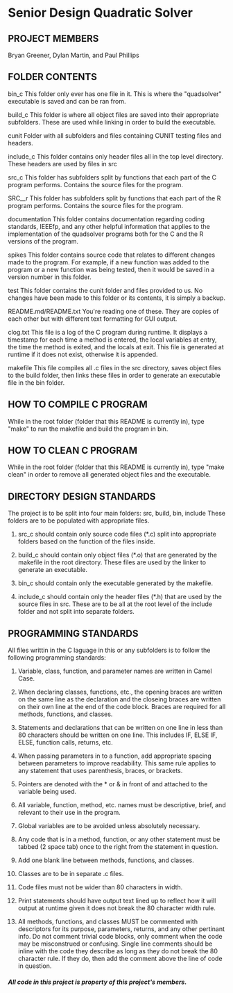 # Senior Design Quadratic Solver
## PROJECT MEMBERS
Bryan Greener, Dylan Martin, and Paul Phillips

## FOLDER CONTENTS
bin_c
  This folder only ever has one file in it. This is where the "quadsolver"
  executable is saved and can be ran from.

build_c
  This folder is where all object files are saved into their appropriate
  subfolders. These are used while linking in order to build the executable.

cunit
  Folder with all subfolders and files containing CUNIT testing files
  and headers.

include_c
  This folder contains only header files all in the top level directory.
  These headers are used by files in src

src_c
  This folder has subfolders split by functions that each part of the C program
  performs. Contains the source files for the program.

SRC__r
  This folder has subfolders split by functions that each part of the R program
  performs. Contains the source files for the program.

documentation
  This folder contains documentation regarding coding standards, IEEEfp, and
  any other helpful information that applies to the implementation of the
  quadsolver programs both for the C and the R versions of the program.

spikes
  This folder contains source code that relates to different changes made to
  the program. For example, if a new function was added to the program or
  a new function was being tested, then it would be saved in a version number
  in this folder.

test
  This folder contains the cunit folder and files provided to us. No changes
  have been made to this folder or its contents, it is simply a backup.

README.md/README.txt
  You're reading one of these. They are copies of each other but with
  different text formatting for GUI output.

clog.txt
  This file is a log of the C program during runtime. It displays a timestamp
  for each time a method is entered, the local variables at entry, the time
  the method is exited, and the locals at exit. This file is generated at
  runtime if it does not exist, otherwise it is appended.

makefile
  This file compiles all .c files in the src directory, saves object files to
  the build folder, then links these files in order to generate an executable
  file in the bin folder.

## HOW TO COMPILE C PROGRAM
While in the root folder (folder that this README is currently in), type
"make" to run the makefile and build the program in bin.

## HOW TO CLEAN C PROGRAM
While in the root folder (folder that this README is currently in), type
"make clean" in order to remove all generated object files and the executable.

## DIRECTORY DESIGN STANDARDS
The project is to be split into four main folders: src, build, bin, include
These folders are to be populated with appropriate files. 

  1)  src_c should contain only source code files (*.c) split into appropriate 
      folders based on the function of the files inside.
 
  2)  build_c should contain only object files (*.o) that are generated by the
      makefile in the root directory. These files are used by the linker
      to generate an executable.

  3)  bin_c should contain only the executable generated by the makefile.

  4)  include_c should contain only the header files (*.h) that are used
      by the source files in src. These are to be all at the root level of
      the include folder and not split into separate folders.

## PROGRAMMING STANDARDS
All files writtin in the C laguage in this or any subfolders is to follow
the following programming standards:

  1)  Variable, class, function, and parameter names are written in Camel Case.
  
  2)  When declaring classes, functions, etc., the opening braces are 
      written on the same line as the declaration and the closeing braces
      are written on their own line at the end of the code block. Braces
      are required for all methods, functions, and classes.
  
  3)  Statements and declarations that can be written on one line in less than 
      80 characters should be written on one line. This includes IF, ELSE IF,
      ELSE, function calls, returns, etc.
  
  4)  When passing parameters in to a function, add appropriate spacing
      between parameters to improve readability. This same rule applies to
      any statement that uses parenthesis, braces, or brackets.
  
  5)  Pointers are denoted with the * or & in front of and attached to the
      variable being used.
  
  6)  All variable, function, method, etc. names must be descriptive,
      brief, and relevant to their use in the program.
  
  7)  Global variables are to be avoided unless absolutely necessary.
  
  8)  Any code that is in a method, function, or any other statement must be
      tabbed (2 space tab) once to the right from the statement in question.
  
  9)  Add one blank line between methods, functions, and classes.
  
  10) Classes are to be in separate .c files.

  11) Code files must not be wider than 80 characters in width.

  12) Print statements should have output text lined up to reflect how
      it will output at runtime given it does not break the 80 character
      width rule.

  13) All methods, functions, and classes MUST be commented with descriptors
      for its purpose, parameters, returns, and any other pertinant info.
      Do not comment trivial code blocks, only comment when the code may be
      misconstrued or confusing.
      Single line comments should be inline with the code they describe as long
      as they do not break the 80 character rule. If they do, then add the
      comment above the line of code in question.



##### All code in this project is property of this project's members.

